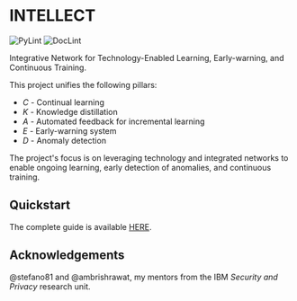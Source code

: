 # INTELLECT

<!-- markdown-link-check-disable -->
![PyLint](https://github.com/s41m0n/intellect/actions/workflows/code.yml/badge.svg)
![DocLint](https://github.com/s41m0n/intellect/actions/workflows/doc.yml/badge.svg)
<!-- markdown-link-check-enable -->


Integrative Network for Technology-Enabled Learning, Early-warning, and Continuous Training.

This project unifies the following pillars:

* *C* - Continual learning
* *K* - Knowledge distillation
* *A* - Automated feedback for incremental learning
* *E* - Early-warning system
* *D* - Anomaly detection

The project's focus is on leveraging technology and integrated networks to enable ongoing learning, early detection of anomalies, and continuous training.

## Quickstart

The complete guide is available [HERE](./docs/README.md).

## Acknowledgements

@stefano81 and @ambrishrawat, my mentors from the IBM *Security and Privacy* research unit.